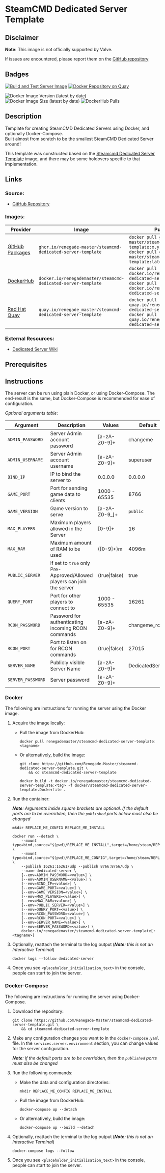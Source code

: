 # SteamCMD Dedicated Server Template

## Disclaimer

**Note:** This image is not officially supported by Valve.

If issues are encountered, please report them on
the [GitHub repository](https://github.com/Renegade-Master/steamcmd-dedicated-server-template/issues/new/choose)

## Badges

[![Build and Test Server Image](https://github.com/Renegade-Master/steamcmd-dedicated-server-template/actions/workflows/docker-build.yml/badge.svg?branch=main)](https://github.com/Renegade-Master/steamcmd-dedicated-server-template/actions/workflows/docker-build.yml)
[![Docker Repository on Quay](https://quay.io/repository/renegade_master/steamcmd-dedicated-server-template/status "Docker Repository on Quay")](https://quay.io/repository/renegade_master/steamcmd-dedicated-server-template)

![Docker Image Version (latest by date)](https://img.shields.io/docker/v/renegademaster/steamcmd-dedicated-server-template?label=Latest%20Version)
![Docker Image Size (latest by date)](https://img.shields.io/docker/image-size/renegademaster/steamcmd-dedicated-server-template?label=Image%20Size)
![DockerHub Pulls](https://img.shields.io/docker/pulls/renegademaster/steamcmd-dedicated-server-template?label=DockerHub%20Pull%20Count)

## Description

Template for creating SteamCMD Dedicated Servers using Docker, and optionally Docker-Compose.  
Built almost from scratch to be the smallest SteamCMD Dedicated Server around!

This template was constructed based on
the [Steamcmd Dedicated Server Template](https://github.com/Renegade-Master/steamcmd-dedicated-server-template)
image, and there may be some holdovers specific to that implementation.

## Links

### Source:

- [GitHub Repository](https://github.com/Renegade-Master/steamcmd-dedicated-server-template)

### Images:

| Provider                                                                                                                                   | Image                                                         | Pull Command                                                                                                                                                         |
|--------------------------------------------------------------------------------------------------------------------------------------------|---------------------------------------------------------------|----------------------------------------------------------------------------------------------------------------------------------------------------------------------|
| [GitHub Packages](https://github.com/Renegade-Master/steamcmd-dedicated-server-template/pkgs/container/steamcmd-dedicated-server-template) | `ghcr.io/renegade-master/steamcmd-dedicated-server-template`  | `docker pull ghcr.io/renegade-master/steamcmd-dedicated-server-template:x.y.z`<br/>`docker pull ghcr.io/renegade-master/steamcmd-dedicated-server-template:latest`   |
| [DockerHub](https://hub.docker.com/r/renegademaster/steamcmd-dedicated-server-template)                                                    | `docker.io/renegademaster/steamcmd-dedicated-server-template` | `docker pull docker.io/renegademaster/steamcmd-dedicated-server-template:x.y.z`<br/>`docker pull docker.io/renegademaster/steamcmd-dedicated-server-template:latest` |
| [Red Hat Quay](https://quay.io/repository/renegade_master/steamcmd-dedicated-server-template)                                              | `quay.io/renegade_master/steamcmd-dedicated-server-template`  | `docker pull quay.io/renegade_master/steamcmd-dedicated-server-template:x.y.z`<br/>`docker pull quay.io/renegade_master/steamcmd-dedicated-server-template:latest`   |

### External Resources:

- [Dedicated Server Wiki](https://developer.valvesoftware.com/wiki/SteamCMD)

## Prerequisites

## Instructions

The server can be run using plain Docker, or using Docker-Compose. The end-result is the same, but Docker-Compose is
recommended for ease of configuration.

_Optional arguments table_:

| Argument          | Description                                                            | Values            | Default         |
|-------------------|------------------------------------------------------------------------|-------------------|-----------------|
| `ADMIN_PASSWORD`  | Server Admin account password                                          | [a-zA-Z0-9]+      | changeme        |
| `ADMIN_USERNAME`  | Server Admin account username                                          | [a-zA-Z0-9]+      | superuser       |
| `BIND_IP`         | IP to bind the server to                                               | 0.0.0.0           | 0.0.0.0         |
| `GAME_PORT`       | Port for sending game data to clients                                  | 1000 - 65535      | 8766            |
| `GAME_VERSION`    | Game version to serve                                                  | [a-zA-Z0-9_]+     | `public`        |
| `MAX_PLAYERS`     | Maximum players allowed in the Server                                  | [0-9]+            | 16              |
| `MAX_RAM`         | Maximum amount of RAM to be used                                       | ([0-9]+)m         | 4096m           |
| `PUBLIC_SERVER`   | If set to `true` only Pre-Approved/Allowed players can join the server | (true&vert;false) | true            |
| `QUERY_PORT`      | Port for other players to connect to                                   | 1000 - 65535      | 16261           |
| `RCON_PASSWORD`   | Password for authenticating incoming RCON commands                     | [a-zA-Z0-9]+      | changeme_rcon   |
| `RCON_PORT`       | Port to listen on for RCON commands                                    | (true&vert;false) | 27015           |
| `SERVER_NAME`     | Publicly visible Server Name                                           | [a-zA-Z0-9]+      | DedicatedServer |
| `SERVER_PASSWORD` | Server password                                                        | [a-zA-Z0-9]+      |                 |

### Docker

The following are instructions for running the server using the Docker image.

1. Acquire the image locally:

    - Pull the image from DockerHub:

      ```shell
      docker pull renegademaster/steamcmd-dedicated-server-template:<tagname>
      ```

    - Or alternatively, build the image:

       ```shell
       git clone https://github.com/Renegade-Master/steamcmd-dedicated-server-template.git \
           && cd steamcmd-dedicated-server-template
  
       docker build -t docker.io/renegademaster/steamcmd-dedicated-server-template:<tag> -f docker/steamcmd-dedicated-server-template.Dockerfile .
       ```

2. Run the container:

   ***Note**: Arguments inside square brackets are optional. If the default ports are to be overridden, then the
   `published` ports below must also be changed*

   ```shell
   mkdir REPLACE_ME_CONFIG REPLACE_ME_INSTALL

   docker run --detach \
       --mount type=bind,source="$(pwd)/REPLACE_ME_INSTALL",target=/home/steam/REPLACE_ME_INSTALL \
       --mount type=bind,source="$(pwd)/REPLACE_ME_CONFIG",target=/home/steam/REPLACE_ME_CONFIG \
       --publish 16261:16261/udp --publish 8766:8766/udp \
       --name dedicated-server \
       [--env=ADMIN_PASSWORD=<value>] \
       [--env=ADMIN_USERNAME=<value>] \
       [--env=BIND_IP=<value>] \
       [--env=GAME_PORT=<value>] \
       [--env=GAME_VERSION=<value>] \
       [--env=MAX_PLAYERS=<value>] \
       [--env=MAX_RAM=<value>] \
       [--env=PUBLIC_SERVER=<value>] \
       [--env=QUERY_PORT=<value>] \
       [--env=RCON_PASSWORD=<value>] \
       [--env=RCON_PORT=<value>] \
       [--env=SERVER_NAME=<value>] \
       [--env=SERVER_PASSWORD=<value>] \
       docker.io/renegademaster/steamcmd-dedicated-server-template[:<tagname>]
   ```

3. Optionally, reattach the terminal to the log output (***Note**: this is not an Interactive Terminal*)

   ```shell
   docker logs --follow dedicated-server
   ```

4. Once you see `<placeholder_initialisation_text>` in the console, people can start to join the server.

### Docker-Compose

The following are instructions for running the server using Docker-Compose.

1. Download the repository:

   ```shell
   git clone https://github.com/Renegade-Master/steamcmd-dedicated-server-template.git \
       && cd steamcmd-dedicated-server-template
   ```

2. Make any configuration changes you want to in the `docker-compose.yaml` file. In
   the `services.server.environment` section, you can change values for the server configuration.

   ***Note**: If the default ports are to be overridden, then the `published` ports must also be changed*

3. Run the following commands:

    - Make the data and configuration directories:

      ```shell
      mkdir REPLACE_ME_CONFIG REPLACE_ME_INSTALL
      ```

    - Pull the image from DockerHub:

      ```shell
      docker-compose up --detach
      ```

    - Or alternatively, build the image:

      ```shell
      docker-compose up --build --detach
      ```

4. Optionally, reattach the terminal to the log output (***Note**: this is not an Interactive Terminal*)

   ```shell
   docker-compose logs --follow
   ```

5. Once you see `<placeholder_initialisation_text>` in the console, people can start to join the server.
